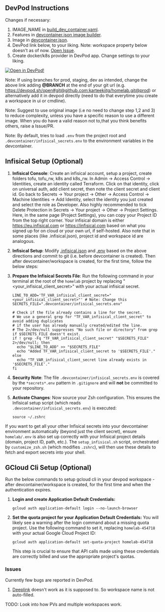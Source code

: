 ## DevPod Instructions

Changes if necessary:
1. IMAGE_NAME in [build_dev_container.yaml](/.github/workflows/build_dev_container.yaml).
2. Features in [devcontainer.json image builder](/.github/.devcontainer/devcontainer.json).
3. Image in [devcontainer.json](/.devcontainer/devcontainer.json).
4. DevPod link below, to your liking. Note: workspace property below doesn't as of now. [Open Issue](https://github.com/loft-sh/devpod/issues/1843).
5. Create docker/k8s provider in DevPod app. Change settings to your liking.

[![Open in DevPod!](https://devpod.sh/assets/open-in-devpod.svg)](https://devpod.sh/open#git@github.com:karteekiitg/homelab.git@prod&workspace=my-k8s-workspace&provider=docker&ide=zed)

Note: If using branches for prod, staging, dev as intended, change the above link adding **@BRANCH** at the end of your git url (e.g. https://devpod.sh/open#git@github.com:karteekiitg/homelab.git@prod) or alternatively add it in devpod directly (need to do that everytime you create a workspace in ui or cmdline).

Note: Suggest to use original image (i.e no need to change step 1,2 and 3) to reduce complexity, unless you have a specific reason to use a different image. When you do have a valid reason not to,that you think benefits others, raise a Issue/PR.

Note: By default, tries to load `.env` from the project root and `.devcontainer/infisical_secrets.env` to the environment variables in the devcontainer.

## Infisical Setup (Optional)

1.  **Infisical Console**:
    Create an infisical account, setup a project, create folders tofu, tofu_rw, k8s and k8s_rw. In Admin -> Access Control -> Identities, create an identity called Terraform. Click on that identity, click on universal auth, add client secret, then note the client secret and client id. Go back to Secrets -> Your project -> Other -> Access Control -> Machine Identities -> Add Identity, select the identity you just created and select the role as Developer. Also highly recommended to tick Delete Protection in Secrets -> Your project -> Other -> Project Settings. Here, in the same page (Project Settings), you can copy your Project ID from the top right corner. Your infisical domain is either https://eu.infisical.com or https://infisical.com based on what you signed up for on cloud or your own url, if self-hosted. Also note that in some places (like .infisical.json), project id and workspace id are analogous.

2.  **Infisical Setup**:
    Modify [.infisical.json](/.infisical.json) and [.env](/.env) based on the above directions and commit to git (i.e. before devcontainer is created). Then after devcontainer/workspace is created, for the first time, follow the below steps:

3.  **Prepare the Infisical Secrets File**:
    Run the following command in your terminal at the root of the `homelab` project by replacing "<your_infisical_client_secret>" with your actual infisical secret.
    ```shell
    LINE_TO_ADD='TF_VAR_infisical_client_secret="<your_infisical_client_secret>"' # Note: Change this
    SECRETS_FILE=".devcontainer/infisical_secrets.env"

    # Check if the file already contains a line for the secret.
    # We use a general grep for "TF_VAR_infisical_client_secret" to avoid adding duplicates
    # if the user has already manually created/edited the line.
    # The 2>/dev/null suppresses "No such file or directory" from grep if $SECRETS_FILE doesn't exist.
    if ! grep -Fq "TF_VAR_infisical_client_secret" "$SECRETS_FILE" 2>/dev/null; then
      echo "$LINE_TO_ADD" >> "$SECRETS_FILE"
      echo "Added TF_VAR_infisical_client_secret to '$SECRETS_FILE'."
    else
      echo "TF_VAR_infisical_client_secret line already exists in '$SECRETS_FILE'."
    fi
    ```

4.  **Security Note**:
    The file `.devcontainer/infisical_secrets.env` is covered by the `*secrets*.env` pattern in `.gitignore` and will **not** be committed to your repository.

5.  **Activate Changes**:
    Now source your Zsh configuration. This ensures the Infisical setup script (which reads `.devcontainer/infisical_secrets.env`) is executed:
    ```shell
    source ~/.zshrc
    ```

If you want to get all your other Infisical secrets into your devcontainer environment automatically (beyond just the client secret), ensure `homelab/.env` is also set up correctly with your Infisical project details (domain, project ID, path, etc.). The `setup_infisical.sh` script, orchestrated by `customize_zsh.sh` (which modifies `.zshrc`), will then use these details to fetch and export secrets into your shell.

## GCloud Cli Setup (Optional)
Run the below commands to setup gcloud cli in your devpod workspace - after devcontainer/workspace is created, for the first time and when the authentication expires.

1.  **Login and create Application Default Credentials:**
    ```shell
    gcloud auth application-default login --no-launch-browser
    ```
2.  **Set the quota project for your Application Default Credentials:**
    You will likely see a warning after the login command about a missing quota project. Use the following command to set it, replacing `homelab-454718` with your actual Google Cloud Project ID:
    ```shell
    gcloud auth application-default set-quota-project homelab-454718
    ```
    This step is crucial to ensure that API calls made using these credentials are correctly billed and use the appropriate project's quotas.

### Issues
Currently few bugs are reported in DevPod.
1. [Deeplink](https://github.com/loft-sh/devpod/issues/1843) doesn't work as it is supposed to. So workspace name is not auto-filled.

TODO: Look into how PVs and multiple workspaces work.
